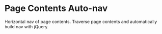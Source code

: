 Page Contents Auto-nav
======================

Horizontal nav of page contents. Traverse page contents and automatically build nav with jQuery.

